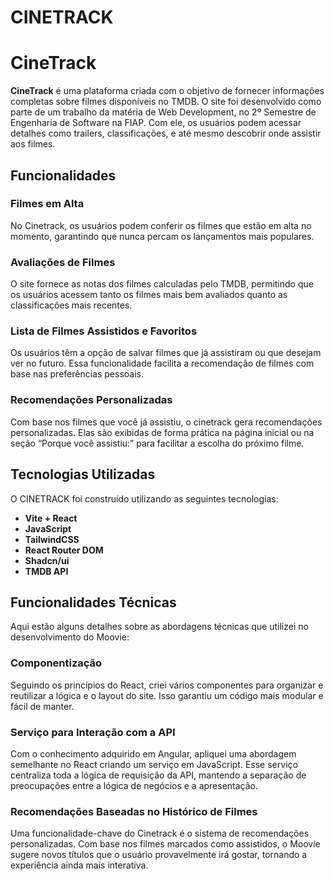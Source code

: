 # CINETRACK

# CineTrack

**CineTrack** é uma plataforma criada com o objetivo de fornecer informações completas sobre filmes disponíveis no TMDB. O site foi desenvolvido como parte de um trabalho da matéria de Web Development, no 2º Semestre de Engenharia de Software na FIAP. Com ele, os usuários podem acessar detalhes como trailers, classificações, e até mesmo descobrir onde assistir aos filmes.

## Funcionalidades

### Filmes em Alta
No Cinetrack, os usuários podem conferir os filmes que estão em alta no momento, garantindo que nunca percam os lançamentos mais populares.

### Avaliações de Filmes
O site fornece as notas dos filmes calculadas pelo TMDB, permitindo que os usuários acessem tanto os filmes mais bem avaliados quanto as classificações mais recentes.

### Lista de Filmes Assistidos e Favoritos
Os usuários têm a opção de salvar filmes que já assistiram ou que desejam ver no futuro. Essa funcionalidade facilita a recomendação de filmes com base nas preferências pessoais.

### Recomendações Personalizadas
Com base nos filmes que você já assistiu, o cinetrack gera recomendações personalizadas. Elas são exibidas de forma prática na página inicial ou na seção “Porque você assistiu:” para facilitar a escolha do próximo filme.

## Tecnologias Utilizadas

O CINETRACK foi construído utilizando as seguintes tecnologias:

- **Vite + React**
- **JavaScript**
- **TailwindCSS**
- **React Router DOM**
- **Shadcn/ui**
- **TMDB API**

## Funcionalidades Técnicas

Aqui estão alguns detalhes sobre as abordagens técnicas que utilizei no desenvolvimento do Moovie:

### Componentização
Seguindo os princípios do React, criei vários componentes para organizar e reutilizar a lógica e o layout do site. Isso garantiu um código mais modular e fácil de manter.

### Serviço para Interação com a API
Com o conhecimento adquirido em Angular, apliquei uma abordagem semelhante no React criando um serviço em JavaScript. Esse serviço centraliza toda a lógica de requisição da API, mantendo a separação de preocupações entre a lógica de negócios e a apresentação.


### Recomendações Baseadas no Histórico de Filmes
Uma funcionalidade-chave do Cinetrack é o sistema de recomendações personalizadas. Com base nos filmes marcados como assistidos, o Moovie sugere novos títulos que o usuário provavelmente irá gostar, tornando a experiência ainda mais interativa.

